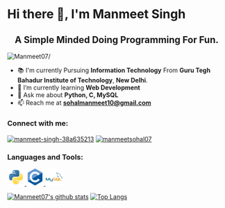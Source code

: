 <h1>Hi there 👋, I'm Manmeet Singh</h1>
<h2 align="center">A Simple Minded Doing Programming For Fun.</h2>
<p align="left"> <img src=https://komarev.com/ghpvc/?username=Manmeet07 alt=Manmeet07/> </p>

- 📚 I'm currently Pursuing **Information Technology** From **Guru Tegh Bahadur Institute of Technology**, **New Delhi**.
- 🌱 I’m currently learning **Web Development**
- 💬 Ask me about **Python, C, MySQL**
- 📫 Reach me at **sohalmanmeet10@gmail.com**
 
<h3 align="left">Connect with me:</h3>
<p align="left">
<a href="https://linkedin.com/in/manmeet-singh-38a635213/" target="blank"><img align="center" src="https://cdn.jsdelivr.net/npm/simple-icons@7.9.0/icons/linkedin.svg" alt="manmeet-singh-38a635213" height="30" width="40" /></a>
<a href="https://instagram.com/manmeetsohal07/" target="blank"><img align="center" src="https://cdn.jsdelivr.net/npm/simple-icons@7.9.0/icons/instagram.svg" alt="manmeetsohal07" height="30" width="40" /></a>
 </p>
 
 <h3 align="left">Languages and Tools:</h3>
<p align="left">
  <a href="https://www.python.org" target="_blank"> <img src="https://raw.githubusercontent.com/devicons/devicon/master/icons/python/python-original.svg" alt="python" width="40" height="40"/> </a>
  <a href="https://www.cprogramming.com/" target="_blank" rel="noreferrer"> <img src="https://raw.githubusercontent.com/devicons/devicon/master/icons/c/c-original.svg" alt="c" width="40" height="40"/> </a>
  <a href="https://www.mysql.com/" target="_blank" rel="noreferrer"> <img src="https://raw.githubusercontent.com/devicons/devicon/master/icons/mysql/mysql-original-wordmark.svg" alt="mysql" width="40" height="40"/> </a> 

[![Manmeet07's github stats](https://github-readme-stats.vercel.app/api?username=Manmeet07)](https://github.com/anuraghazra/github-readme-stats)
[![Top Langs](https://github-readme-stats.vercel.app/api/top-langs/?username=Manmeet07)](https://github.com/anuraghazra/github-readme-stats)
<!--
**Manmeet07/Manmeet07** is a ✨ _special_ ✨ repository because its `README.md` (this file) appears on your GitHub profile.
